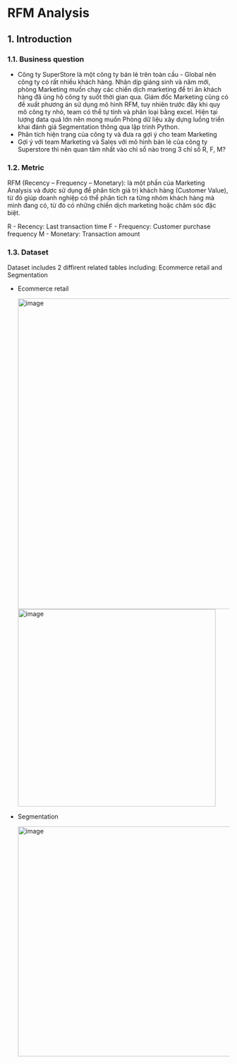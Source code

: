 # RFM Analysis
## 1. Introduction
### 1.1. Business question
* Công ty SuperStore là một công ty bán lẻ trên toàn cầu - Global nên công ty có rất nhiều khách hàng. Nhân dịp giáng sinh và năm mới, phòng Marketing muốn chạy các chiến dịch marketing để tri ân khách hàng đã ủng hộ công ty suốt thời gian qua. Giám đốc Marketing cũng có đề xuất phương án sử dụng mô hình RFM, tuy nhiên trước đây khi quy mô công ty nhỏ, team có thể tự tính và phân loại bằng excel. Hiện tại lượng data quá lớn nên mong muốn Phòng dữ liệu xây dựng luồng triển khai đánh giá Segmentation thông qua lập trình Python.
* Phân tích hiện trạng của công ty và đưa ra gợi ý cho team Marketing
* Gợi ý với team Marketing và Sales với mô hình bán lẻ của công ty Superstore thì nên quan tâm nhất vào chỉ số nào trong 3 chỉ số R, F, M?
### 1.2. Metric
RFM (Recency – Frequency – Monetary): là một phần của Marketing Analysis và được sử dụng để phân tích giá trị khách hàng (Customer Value), từ đó giúp doanh nghiệp có thể phân tích ra từng nhóm khách hàng mà mình đang có, từ đó có những chiến dịch marketing hoặc chăm sóc đặc biệt.

R - Recency: Last transaction time
F - Frequency: Customer purchase frequency
M - Monetary: Transaction amount
### 1.3. Dataset
Dataset includes 2 diffirent related tables including: Ecommerce retail and Segmentation
* Ecommerce retail
  
  <img width="705" alt="image" src="https://github.com/thaolinh1403/Python-RFM-Analysis/assets/147386308/660d9d73-cfec-4713-8e25-5d86e335d720">
  
  <img width="448" alt="image" src="https://github.com/thaolinh1403/Python-RFM-Analysis/assets/147386308/3794e8b6-c65c-4807-86b8-ae2d445dfedc">
  
* Segmentation
  
  <img width="522" alt="image" src="https://github.com/thaolinh1403/Python-RFM-Analysis/assets/147386308/a054e089-8496-45b3-9014-69a269fc1676">
  




